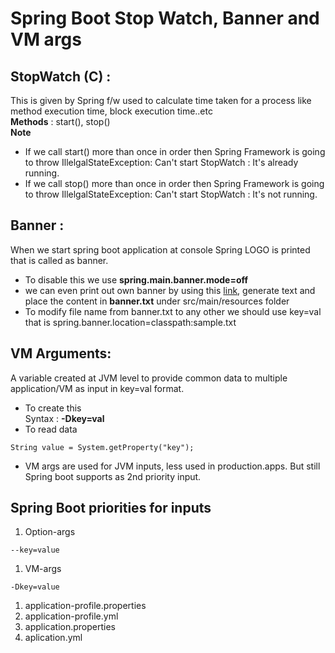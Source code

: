 # Spring Boot Stop Watch, Banner and VM args
## StopWatch (C) : 
This is given by Spring f/w used to calculate time taken  for a process like method execution time, block execution time..etc\
**Methods** : start(), stop()\
**Note**
- If we call start() more than once in order then Spring Framework is going to throw IllelgalStateException: Can't start StopWatch : It's already running.
- If we call stop() more than once in order then Spring Framework is going to throw IllelgalStateException: Can't start StopWatch : It's not running.

## Banner : 
When we start spring boot application at console Spring LOGO is printed that is called as banner.
- To disable this we use **spring.main.banner.mode=off**
- we can even print out own banner by using this [link](https://devops.datenkollektiv.de/banner.txt/index.html), generate text and place the content in **banner.txt** under src/main/resources folder
- To modify file name from banner.txt to any other we should use key=val that is spring.banner.location=classpath:sample.txt

## VM Arguments:
A variable created at JVM level to provide common data to multiple application/VM as input in key=val format.
- To create this\
Syntax : **-Dkey=val**
- To read data
```textile
String value = System.getProperty("key");
```
- VM args are used for JVM inputs, less used in production.apps. But still Spring boot supports as 2nd priority input.

## Spring Boot priorities for inputs
1. Option-args 
```textile
--key=value
```
1. VM-args
```textile
-Dkey=value
```
1. application-profile.properties
1. application-profile.yml
1. application.properties
1. aplication.yml
